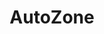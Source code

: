 ---
title: "AutoZone"
url: /colorado-springs/autozone-west-garden-of-the-gods-road/
shop: car parts
---